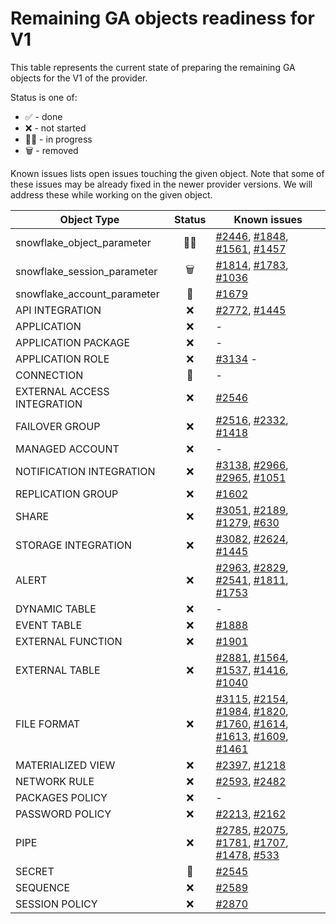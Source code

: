 # Remaining GA objects readiness for V1

This table represents the current state of preparing the remaining GA objects for the V1 of the provider.

Status is one of:
- ✅ - done<br>
- ❌ - not started<br>
- 👨‍💻 - in progress<br>
- 🗑 - removed<br>

Known issues lists open issues touching the given object. Note that some of these issues may be already fixed in the newer provider versions. We will address these while working on the given object.

| Object Type                 | Status | Known issues                                                                                                                                                                                                                                                                                                                                                                                                                                                                                                                                                                                                                                                                                                                                                                                |
|-----------------------------|:------:|---------------------------------------------------------------------------------------------------------------------------------------------------------------------------------------------------------------------------------------------------------------------------------------------------------------------------------------------------------------------------------------------------------------------------------------------------------------------------------------------------------------------------------------------------------------------------------------------------------------------------------------------------------------------------------------------------------------------------------------------------------------------------------------------|
| snowflake_object_parameter  | 👨‍💻  | [#2446](https://github.com/snowflakedb/terraform-provider-snowflake/issues/2446), [#1848](https://github.com/snowflakedb/terraform-provider-snowflake/issues/1848), [#1561](https://github.com/snowflakedb/terraform-provider-snowflake/issues/1561), [#1457](https://github.com/snowflakedb/terraform-provider-snowflake/issues/1457)                                                                                                                                                                                                                                                                                                                                                                                                                                          |
| snowflake_session_parameter | 🗑‍  | [#1814](https://github.com/snowflakedb/terraform-provider-snowflake/issues/1814), [#1783](https://github.com/snowflakedb/terraform-provider-snowflake/issues/1783), [#1036](https://github.com/snowflakedb/terraform-provider-snowflake/issues/1036)                                                                                                                                                                                                                                                                                                                                                                                                                                                                                                                               |
| snowflake_account_parameter |   🚀   | [#1679](https://github.com/snowflakedb/terraform-provider-snowflake/issues/1679)                                                                                                                                                                                                                                                                                                                                                                                                                                                                                                                                                                                                                                                                                                         |
| API INTEGRATION             |   ❌    | [#2772](https://github.com/snowflakedb/terraform-provider-snowflake/issues/2772), [#1445](https://github.com/snowflakedb/terraform-provider-snowflake/issues/1445)                                                                                                                                                                                                                                                                                                                                                                                                                                                                                                                                                                                                                    |
| APPLICATION                 |   ❌    | -                                                                                                                                                                                                                                                                                                                                                                                                                                                                                                                                                                                                                                                                                                                                                                                           |
| APPLICATION PACKAGE         |   ❌    | -                                                                                                                                                                                                                                                                                                                                                                                                                                                                                                                                                                                                                                                                                                                                                                                           |
| APPLICATION ROLE            |   ❌    | [#3134](https://github.com/snowflakedb/terraform-provider-snowflake/issues/3134) -                                                                                                                                                                                                                                                                                                                                                                                                                                                                                                                                                                                                                                                                                                       |
| CONNECTION                  |   🚀   | -                                                                                                                                                                                                                                                                                                                                                                                                                                                                                                                                                                                                                                                                                                                                                                                           |
| EXTERNAL ACCESS INTEGRATION |   ❌    | [#2546](https://github.com/snowflakedb/terraform-provider-snowflake/issues/2546)                                                                                                                                                                                                                                                                                                                                                                                                                                                                                                                                                                                                                                                                                                         |
| FAILOVER GROUP              |   ❌    | [#2516](https://github.com/snowflakedb/terraform-provider-snowflake/issues/2516), [#2332](https://github.com/snowflakedb/terraform-provider-snowflake/issues/2332), [#1418](https://github.com/snowflakedb/terraform-provider-snowflake/issues/1418)                                                                                                                                                                                                                                                                                                                                                                                                                                                                                                                               |
| MANAGED ACCOUNT             |   ❌    | -                                                                                                                                                                                                                                                                                                                                                                                                                                                                                                                                                                                                                                                                                                                                                                                           |
| NOTIFICATION INTEGRATION    |   ❌    | [#3138](https://github.com/snowflakedb/terraform-provider-snowflake/issues/3138), [#2966](https://github.com/snowflakedb/terraform-provider-snowflake/issues/2966), [#2965](https://github.com/snowflakedb/terraform-provider-snowflake/issues/2965), [#1051](https://github.com/snowflakedb/terraform-provider-snowflake/issues/1051)                                                                                                                                                                                                                                                                                                                                                                                                                                                                                                                               |
| REPLICATION GROUP           |   ❌    | [#1602](https://github.com/snowflakedb/terraform-provider-snowflake/issues/1602)                                                                                                                                                                                                                                                                                                                                                                                                                                                                                                                                                                                                                                                                                                         |
| SHARE                       |   ❌    | [#3051](https://github.com/snowflakedb/terraform-provider-snowflake/issues/3051), [#2189](https://github.com/snowflakedb/terraform-provider-snowflake/issues/2189), [#1279](https://github.com/snowflakedb/terraform-provider-snowflake/issues/1279), [#630](https://github.com/snowflakedb/terraform-provider-snowflake/issues/630)                                                                                                                                                                                                                                                                                                                                                                                                                                            |
| STORAGE INTEGRATION         |   ❌    | [#3082](https://github.com/snowflakedb/terraform-provider-snowflake/issues/3082), [#2624](https://github.com/snowflakedb/terraform-provider-snowflake/issues/2624), [#1445](https://github.com/snowflakedb/terraform-provider-snowflake/issues/1445)                                                                                                                                                                                                                                                                                                                                                                                                                                                                                                                               |
| ALERT                       |   ❌    | [#2963](https://github.com/snowflakedb/terraform-provider-snowflake/issues/2963), [#2829](https://github.com/snowflakedb/terraform-provider-snowflake/issues/2829), [#2541](https://github.com/snowflakedb/terraform-provider-snowflake/issues/2541), [#1811](https://github.com/snowflakedb/terraform-provider-snowflake/issues/1811), [#1753](https://github.com/snowflakedb/terraform-provider-snowflake/issues/1753)                                                                                                                                                                                                                                                                                                                                                     |
| DYNAMIC TABLE               |   ❌    | -                                                                                                                                                                                                                                                                                                                                                                                                                                                                                                                                                                                                                                                                                                                                                                                           |
| EVENT TABLE                 |   ❌    | [#1888](https://github.com/snowflakedb/terraform-provider-snowflake/issues/1888)                                                                                                                                                                                                                                                                                                                                                                                                                                                                                                                                                                                                                                                                                                         |
| EXTERNAL FUNCTION           |   ❌    | [#1901](https://github.com/snowflakedb/terraform-provider-snowflake/issues/1901)                                                                                                                                                                                                                                                                                                                                                                                                                                                                                                                                                                                                                                                                                                         |
| EXTERNAL TABLE              |   ❌    | [#2881](https://github.com/snowflakedb/terraform-provider-snowflake/issues/2881), [#1564](https://github.com/snowflakedb/terraform-provider-snowflake/issues/1564), [#1537](https://github.com/snowflakedb/terraform-provider-snowflake/issues/1537), [#1416](https://github.com/snowflakedb/terraform-provider-snowflake/issues/1416), [#1040](https://github.com/snowflakedb/terraform-provider-snowflake/issues/1040)                                                                                                                                                                                                                                                                                                                                                     |
| FILE FORMAT                 |   ❌    | [#3115](https://github.com/snowflakedb/terraform-provider-snowflake/issues/3115), [#2154](https://github.com/snowflakedb/terraform-provider-snowflake/issues/2154), [#1984](https://github.com/snowflakedb/terraform-provider-snowflake/issues/1984), [#1820](https://github.com/snowflakedb/terraform-provider-snowflake/issues/1820), [#1760](https://github.com/snowflakedb/terraform-provider-snowflake/issues/1760), [#1614](https://github.com/snowflakedb/terraform-provider-snowflake/issues/1614), [#1613](https://github.com/snowflakedb/terraform-provider-snowflake/issues/1613), [#1609](https://github.com/snowflakedb/terraform-provider-snowflake/issues/1609), [#1461](https://github.com/snowflakedb/terraform-provider-snowflake/issues/1461) |
| MATERIALIZED VIEW           |   ❌    | [#2397](https://github.com/snowflakedb/terraform-provider-snowflake/issues/2397), [#1218](https://github.com/snowflakedb/terraform-provider-snowflake/issues/1218)                                                                                                                                                                                                                                                                                                                                                                                                                                                                                                                                                                                                                    |
| NETWORK RULE                |   ❌    | [#2593](https://github.com/snowflakedb/terraform-provider-snowflake/issues/2593), [#2482](https://github.com/snowflakedb/terraform-provider-snowflake/issues/2482)                                                                                                                                                                                                                                                                                                                                                                                                                                                                                                                                                                                                                    |
| PACKAGES POLICY             |   ❌    | -                                                                                                                                                                                                                                                                                                                                                                                                                                                                                                                                                                                                                                                                                                                                                                                           |
| PASSWORD POLICY             |   ❌    | [#2213](https://github.com/snowflakedb/terraform-provider-snowflake/issues/2213), [#2162](https://github.com/snowflakedb/terraform-provider-snowflake/issues/2162)                                                                                                                                                                                                                                                                                                                                                                                                                                                                                                                                                                                                                    |
| PIPE                        |   ❌    | [#2785](https://github.com/snowflakedb/terraform-provider-snowflake/issues/2785), [#2075](https://github.com/snowflakedb/terraform-provider-snowflake/issues/2075), [#1781](https://github.com/snowflakedb/terraform-provider-snowflake/issues/1781), [#1707](https://github.com/snowflakedb/terraform-provider-snowflake/issues/1707), [#1478](https://github.com/snowflakedb/terraform-provider-snowflake/issues/1478), [#533](https://github.com/snowflakedb/terraform-provider-snowflake/issues/533)                                                                                                                                                                                                                                                                  |
| SECRET                      |   🚀   | [#2545](https://github.com/snowflakedb/terraform-provider-snowflake/issues/2545)                                                                                                                                                                                                                                                                                                                                                                                                                                                                                                                                                                                                                                                                                                         |
| SEQUENCE                    |   ❌    | [#2589](https://github.com/snowflakedb/terraform-provider-snowflake/issues/2589)                                                                                                                                                                                                                                                                                                                                                                                                                                                                                                                                                                                                                                                                                                         |
| SESSION POLICY              |   ❌    | [#2870](https://github.com/snowflakedb/terraform-provider-snowflake/issues/2870)                                                                                                                                                                                                                                                                                                                                                                                                                                                                                                                                                                                                                                                                                                         |
